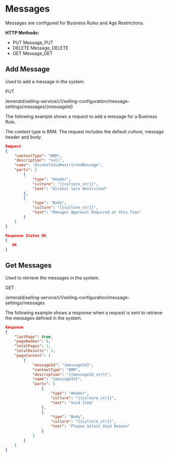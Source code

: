 # Messages

Messages are configured for Business Rules and Age Restrictions.

**HTTP Methods:**

- PUT Message_PUT
- DELETE Message_DELETE
- GET Message_GET

## Add Message

Used to add a message in the system.

PUT

/emerald/selling-service/c1/selling-configuration/message-settings/messages/{messageId}

The following example shows a request to add a message for a Business Rule.

The context type is BRM. The request includes the default culture, message header and body.

```json
Request
{
    "contextType": "BRM",
    "description": "null",
    "name": "AlcoholSaleRestrictedMessage",
    "parts": [
        {
            "type": "Header",
            "culture": "{{culture_str}}",
            "text": "Alcohol Sale Restricted"
        },
        {
            "type": "Body",
            "culture": "{{culture_str}}",
            "text": "Manager Approval Required at this Time"
        }
    ]
}
```

```json
Response Status OK
{
   OK
}
```

## Get Messages

Used to retrieve the messages in the system.

GET

/emerald/selling-service/c1/selling-configuration/message-settings/messages

The following example shows a response when a request is sent to retrieve the messages defined in the system.

```json
Response
{
    "lastPage": true,
    "pageNumber": 0,
    "totalPages": 1,
    "totalResults": 1,
    "pageContent": [
        {
            "messageId": "{messageId}",
            "contextType": "BRM",
            "description": "{{messageId_str}}",
            "name": "{messageId}",
            "parts": [
                {
                    "type": "Header",
                    "culture": "{{culture_str}}",
                    "text": "Void Item"
                },
                {
                    "type": "Body",
                    "culture": "{{culture_str}}",
                    "text": "Please Select Void Reason"
                }
            ]
        }
    ]
}
```
